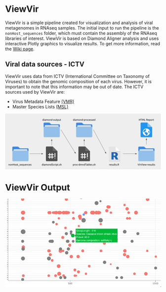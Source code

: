 # ViewVir

ViewVir is a simple pipeline created for visualization and analysis of viral metagenomes in RNAseq samples. The initial input to run the pipeline is the `nonHost_sequences` folder, which must contain the assembly of the RNAseq libraries of interest. ViewVir is based on Diamond Aligner analysis and uses interactive Plotly graphics to visualize results.
To get more information, read the [Wiki page](https://github.com/gabrielvpina/ViewVir/wiki).


## Viral data sources - ICTV
ViewVir uses data from ICTV (International Committee on Taxonomy of Viruses) to obtain the genomic composition of each virus. However, it is important to note that this information may be out of date. The ICTV sources used by ViewVir are:
- Virus Metadata Feature [(VMR)](https://ictv.global/vmr)
- Master Species Lists [(MSL)](https://ictv.global/msl)

![alt text](https://github.com/gabrielvpina/my_images/blob/main/viewvir-pipe.png)


# ViewVir Output

![alt text](https://github.com/gabrielvpina/my_images/blob/main/viewvir.png)


